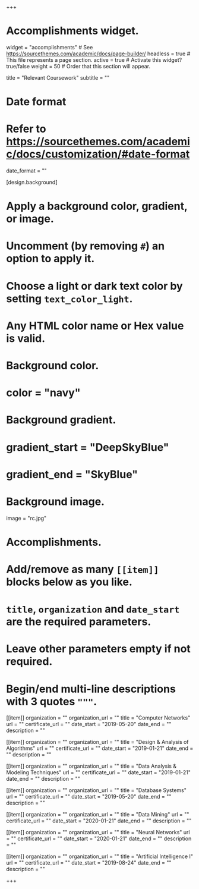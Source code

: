+++
# Accomplishments widget.
widget = "accomplishments"  # See https://sourcethemes.com/academic/docs/page-builder/
headless = true  # This file represents a page section.
active = true  # Activate this widget? true/false
weight = 50  # Order that this section will appear.

title = "Relevant Coursework"
subtitle = ""

# Date format
#   Refer to https://sourcethemes.com/academic/docs/customization/#date-format
date_format = ""


[design.background]
  # Apply a background color, gradient, or image.
  #   Uncomment (by removing `#`) an option to apply it.
  #   Choose a light or dark text color by setting `text_color_light`.
  #   Any HTML color name or Hex value is valid.
  
  # Background color.
  # color = "navy"
  
  # Background gradient.
  # gradient_start = "DeepSkyBlue"
  # gradient_end = "SkyBlue"
  
  # Background image.
   image = "rc.jpg"

# Accomplishments.
#   Add/remove as many `[[item]]` blocks below as you like.
#   `title`, `organization` and `date_start` are the required parameters.
#   Leave other parameters empty if not required.
#   Begin/end multi-line descriptions with 3 quotes `"""`.
  
[[item]]
  organization = ""
  organization_url = ""
  title = "Computer Networks"
  url = ""
  certificate_url = ""
  date_start = "2019-05-20"
  date_end = ""
  description = ""

[[item]]
  organization = ""
  organization_url = ""
  title = "Design & Analysis of Algorithms"
  url = ""
  certificate_url = ""
  date_start = "2019-01-21"
  date_end = ""
  description = ""

[[item]]
  organization = ""
  organization_url = ""
  title = "Data Analysis & Modeling Techniques"
  url = ""
  certificate_url = ""
  date_start = "2019-01-21"
  date_end = ""
  description = ""

[[item]]
  organization = ""
  organization_url = ""
  title = "Database Systems"
  url = ""
  certificate_url = ""
  date_start = "2019-05-20"
  date_end = ""
  description = ""

[[item]]
  organization = ""
  organization_url = ""
  title = "Data Mining"
  url = ""
  certificate_url = ""
  date_start = "2020-01-21"
  date_end = ""
  description = ""

[[item]]
  organization = ""
  organization_url = ""
  title = "Neural Networks"
  url = ""
  certificate_url = ""
  date_start = "2020-01-21"
  date_end = ""
  description = ""

[[item]]
  organization = ""
  organization_url = ""
  title = "Artificial Intelligence I"
  url = ""
  certificate_url = ""
  date_start = "2019-08-24"
  date_end = ""
  description = ""

+++
